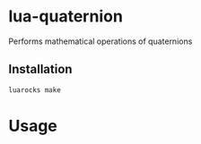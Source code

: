 # lua-quaternion
Performs mathematical operations of quaternions

## Installation

```sh
luarocks make
```

# Usage
